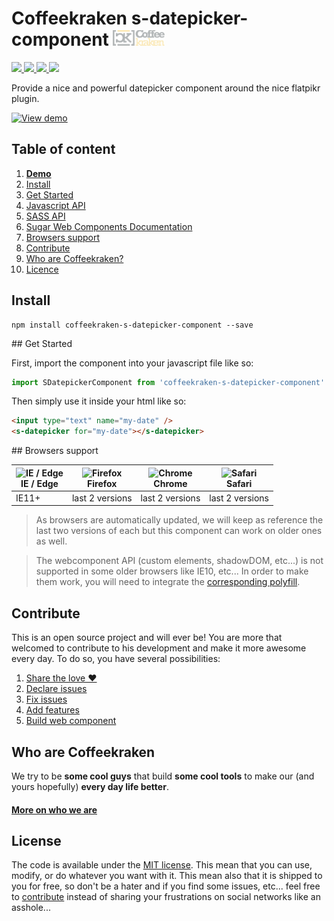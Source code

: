 # Coffeekraken s-datepicker-component <img src=".resources/coffeekraken-logo.jpg" height="25px" />

<p>
	<!-- <a href="https://travis-ci.org/Coffeekraken/s-datepicker-component">
		<img src="https://img.shields.io/travis/Coffeekraken/s-datepicker-component.svg?style=flat-square" />
	</a> -->
	<a href="https://www.npmjs.com/package/coffeekraken-s-datepicker-component">
		<img src="https://img.shields.io/npm/v/coffeekraken-s-datepicker-component.svg?style=flat-square" />
	</a>
	<a href="https://github.com/coffeekraken/s-datepicker-component/blob/master/LICENSE.txt">
		<img src="https://img.shields.io/npm/l/coffeekraken-s-datepicker-component.svg?style=flat-square" />
	</a>
	<!-- <a href="https://github.com/coffeekraken/s-datepicker-component">
		<img src="https://img.shields.io/npm/dt/coffeekraken-s-datepicker-component.svg?style=flat-square" />
	</a>
	<a href="https://github.com/coffeekraken/s-datepicker-component">
		<img src="https://img.shields.io/github/forks/coffeekraken/s-datepicker-component.svg?style=social&label=Fork&style=flat-square" />
	</a>
	<a href="https://github.com/coffeekraken/s-datepicker-component">
		<img src="https://img.shields.io/github/stars/coffeekraken/s-datepicker-component.svg?style=social&label=Star&style=flat-square" />
	</a> -->
	<a href="https://twitter.com/coffeekrakenio">
		<img src="https://img.shields.io/twitter/url/http/coffeekrakenio.svg?style=social&style=flat-square" />
	</a>
	<a href="http://coffeekraken.io">
		<img src="https://img.shields.io/twitter/url/http/shields.io.svg?style=flat-square&label=coffeekraken.io&colorB=f2bc2b&style=flat-square" />
	</a>
</p>

Provide a nice and powerful datepicker component around the nice flatpikr plugin.

[![View demo](http://components.coffeekraken.io/assets/img/view-demo.png)](http://components.coffeekraken.io/app/s-datepicker-component)

## Table of content

1. **[Demo](http://components.coffeekraken.io/app/s-datepicker-component)**
2. [Install](#readme-install)
3. [Get Started](#readme-get-started)
4. [Javascript API](doc/js)
5. [SASS API](doc/sass)
6. [Sugar Web Components Documentation](https://github.com/Coffeekraken/sugar/blob/master/doc/js/webcomponents.md)
7. [Browsers support](#readme-browsers-support)
8. [Contribute](#readme-contribute)
9. [Who are Coffeekraken?](#readme-who-are-coffeekraken)
10. [Licence](#readme-license)

<a name="readme-install"></a>
## Install

```
npm install coffeekraken-s-datepicker-component --save
```

<a name="readme-get-started"></a>
## Get Started

First, import the component into your javascript file like so:

```js
import SDatepickerComponent from 'coffeekraken-s-datepicker-component'
```

Then simply use it inside your html like so:

```html
<input type="text" name="my-date" />
<s-datepicker for="my-date"></s-datepicker>
```

<a id="readme-browsers-support"></a>
## Browsers support

| <img src="https://raw.githubusercontent.com/godban/browsers-support-badges/master/src/images/edge.png" alt="IE / Edge" width="16px" height="16px" /></br>IE / Edge | <img src="https://raw.githubusercontent.com/godban/browsers-support-badges/master/src/images/firefox.png" alt="Firefox" width="16px" height="16px" /></br>Firefox | <img src="https://raw.githubusercontent.com/godban/browsers-support-badges/master/src/images/chrome.png" alt="Chrome" width="16px" height="16px" /></br>Chrome | <img src="https://raw.githubusercontent.com/godban/browsers-support-badges/master/src/images/safari.png" alt="Safari" width="16px" height="16px" /></br>Safari |
| --------- | --------- | --------- | --------- |
| IE11+ | last 2 versions| last 2 versions| last 2 versions

> As browsers are automatically updated, we will keep as reference the last two versions of each but this component can work on older ones as well.

> The webcomponent API (custom elements, shadowDOM, etc...) is not supported in some older browsers like IE10, etc... In order to make them work, you will need to integrate the [corresponding polyfill](https://www.webcomponents.org/polyfills).

<a id="readme-contribute"></a>
## Contribute

This is an open source project and will ever be! You are more that welcomed to contribute to his development and make it more awesome every day.
To do so, you have several possibilities:

1. [Share the love ❤️](https://github.com/Coffeekraken/coffeekraken/blob/master/contribute.md#contribute-share-the-love)
2. [Declare issues](https://github.com/Coffeekraken/coffeekraken/blob/master/contribute.md#contribute-declare-issues)
3. [Fix issues](https://github.com/Coffeekraken/coffeekraken/blob/master/contribute.md#contribute-fix-issues)
4. [Add features](https://github.com/Coffeekraken/coffeekraken/blob/master/contribute.md#contribute-add-features)
5. [Build web component](https://github.com/Coffeekraken/coffeekraken/blob/master/contribute.md#contribute-build-web-component)

<a id="readme-who-are-coffeekraken"></a>
## Who are Coffeekraken

We try to be **some cool guys** that build **some cool tools** to make our (and yours hopefully) **every day life better**.  

#### [More on who we are](https://github.com/Coffeekraken/coffeekraken/blob/master/who-are-we.md)

<a id="readme-license"></a>
## License

The code is available under the [MIT license](LICENSE.txt). This mean that you can use, modify, or do whatever you want with it. This mean also that it is shipped to you for free, so don't be a hater and if you find some issues, etc... feel free to [contribute](https://github.com/Coffeekraken/coffeekraken/blob/master/contribute.md) instead of sharing your frustrations on social networks like an asshole...

